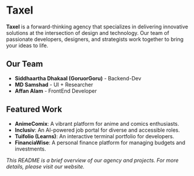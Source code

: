 # Taxel

**Taxel** is a forward-thinking agency that specializes in delivering innovative solutions at the intersection of design and technology. Our team of passionate developers, designers, and strategists work together to bring your ideas to life.

## Our Team

- **Siddhaartha Dhakaal (GoruorGoru)** - Backend-Dev
- **MD Samshad** - UI + Researcher
- **Affan Alam** - FrontEnd Developer

## Featured Work

- **AnimeComix**: A vibrant platform for anime and comics enthusiasts.
- **Inclusiv**: An AI-powered job portal for diverse and accessible roles.
- **Tuifolio (Learns)**: An interactive terminal portfolio for developers.
- **FinanciaWise**: A personal finance platform for managing budgets and investments.

*This README is a brief overview of our agency and projects. For more details, please visit our website.*
